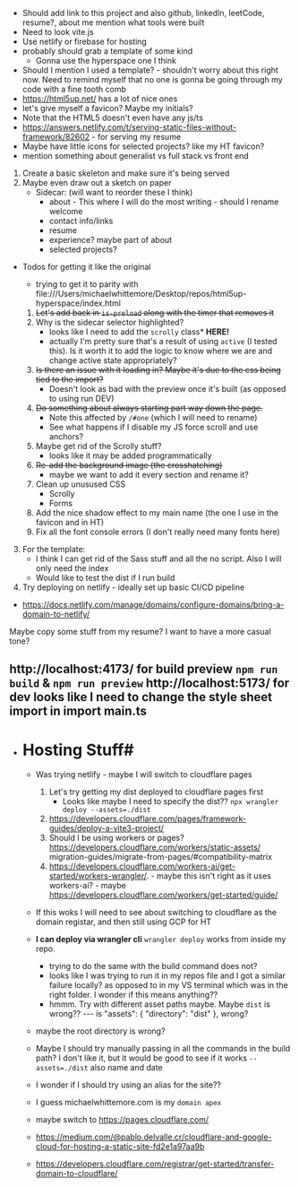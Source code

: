 * Should add link to this project and also github, linkedIn, leetCode, resume?, about me mention what tools were built
* Need to look vite.js
* Use netlify or firebase for hosting
* probably should grab a template of some kind
    * Gonna use the hyperspace one I think
* Should I mention I used a template? - shouldn't worry about this right now. Need to remind myself that no one is gonna be going through my code with a fine tooth comb
* https://html5up.net/ has a lot of nice ones
* let's give myself a favicon? Maybe my initials?
* Note that the HTML5 doesn't even have any js/ts
* https://answers.netlify.com/t/serving-static-files-without-framework/82602 - for serving my resume
* Maybe have little icons for selected projects? like my HT favicon?
* mention something about generalist vs full stack vs front end


1. Create a basic skeleton and make sure it's being served 
2. Maybe even draw out a sketch on paper
    * Sidecar: (will want to reorder these I think)
        - about - This where I will do the most writing - should I rename welcome
        - contact info/links
        - resume
        - experience? maybe part of about
        - selected projects?

* Todos for getting it like the original
    * trying to get it to parity with file:///Users/michaelwhittemore/Desktop/repos/html5up-hyperspace/index.html

    1. ~~Let's add back in `is-preload` along with the timer that removes it~~
    2. Why is the sidecar selector highlighted? 
        - looks like I need to add the `scrolly` class* **HERE!** 
        - actually I'm pretty sure that's a result of using `active` (I tested this). Is it worth it to add the logic to know where we are and change active state appropriately? 
    3. ~~Is there an issue with it loading in? Maybe it's due to the css being tied to the import?~~
        - Doesn't look as bad with the preview once it's built (as opposed to using run DEV)
    4. ~~Do something about always starting part way down the page.~~
        - Note this affected by `/#one` (which I will need to rename)
        - See what happens if I disable my JS force scroll and use anchors?
    5. Maybe get rid of the Scrolly stuff?
        * looks like it may be added programmatically 
    5. ~~Re-add the background image (the crosshatching)~~
        - maybe we want to add it every section and rename it?
    6. Clean up unusused CSS
        - Scrolly
        - Forms
    7. Add the nice shadow effect to my main name (the one I use in the favicon and in HT)
    8. Fix all the font console errors (I don't really need many fonts here)


3. For the template:
    * I think I can get rid of the Sass stuff and all the no script. Also I will only need the index
    * Would like to test the dist if I run build
4. Try deploying on netlify - ideally set up basic CI/CD pipeline

* https://docs.netlify.com/manage/domains/configure-domains/bring-a-domain-to-netlify/

Maybe copy some stuff from my resume? I want to have a more casual tone? 

http://localhost:4173/ for build preview `npm run build` & `npm run preview`
http://localhost:5173/ for dev
looks like I need to change the style sheet import in import main.ts
---------------------------------------------------------------------------------------------
* # Hosting Stuff#
    * Was trying netlify - maybe I will switch to cloudflare pages
        1. Let's try getting my dist deployed to cloudflare pages first
            - Looks like maybe I need to specify the dist?? `npx wrangler deploy --assets=./dist`
        2. https://developers.cloudflare.com/pages/framework-guides/deploy-a-vite3-project/
        3. Should I be using workers or pages? https://developers.cloudflare.com/workers/static-assets/
        migration-guides/migrate-from-pages/#compatibility-matrix
        4. https://developers.cloudflare.com/workers-ai/get-started/workers-wrangler/. - maybe this isn't right as it uses workers-ai? - maybe https://developers.cloudflare.com/workers/get-started/guide/
    * If this woks I will need to see about switching to cloudflare as the domain registar, and then still using GCP for HT
    * **I can deploy via wrangler cli** `wrangler deploy` works from inside my repo. 
        * trying to do the same with the build command does not?
        * looks like I was trying to run it in my repos file and I got a similar failure locally? as opposed to in my VS terminal which was in the right folder. I wonder if this means anything??
        * hmmm. Try with different asset paths maybe. Maybe `dist` is wrong?? --- is "assets": {
		"directory": "dist"
	}, wrong?
    * maybe the root directory is wrong?
    * Maybe I should try manually passing in all the commands in the build path? I don't like it, but it would be good to see if it works `--assets=./dist` also name and date



    * I wonder if I should try using an alias for the site??
    * I guess michaelwhittemore.com is my `domain apex`
    * maybe switch to https://pages.cloudflare.com/
    * https://medium.com/@pablo.delvalle.cr/cloudflare-and-google-cloud-for-hosting-a-static-site-fd2e1a97aa9b
    * https://developers.cloudflare.com/registrar/get-started/transfer-domain-to-cloudflare/

